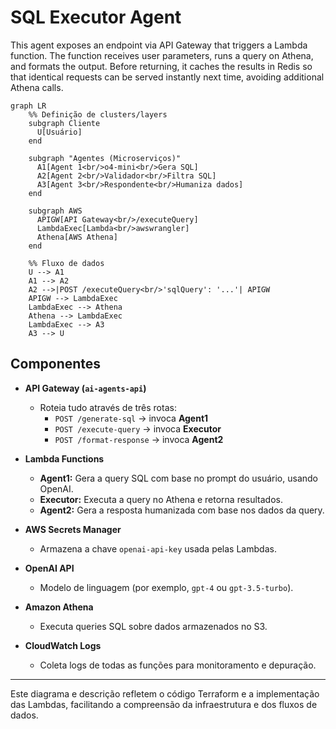 # SQL Executor Agent

This agent exposes an endpoint via API Gateway that triggers a Lambda function. The function receives user parameters, runs a query on Athena, and formats the output. Before returning, it caches the results in Redis so that identical requests can be served instantly next time, avoiding additional Athena calls.

```mermaid
graph LR
    %% Definição de clusters/layers
    subgraph Cliente
      U[Usuário]
    end

    subgraph "Agentes (Microserviços)"
      A1[Agent 1<br/>o4-mini<br/>Gera SQL]
      A2[Agent 2<br/>Validador<br/>Filtra SQL]
      A3[Agent 3<br/>Respondente<br/>Humaniza dados]
    end

    subgraph AWS
      APIGW[API Gateway<br/>/executeQuery]
      LambdaExec[Lambda<br/>awswrangler]
      Athena[AWS Athena]
    end

    %% Fluxo de dados
    U --> A1
    A1 --> A2
    A2 -->|POST /executeQuery<br/>'sqlQuery': '...'| APIGW
    APIGW --> LambdaExec
    LambdaExec --> Athena
    Athena --> LambdaExec
    LambdaExec --> A3
    A3 --> U
```

## Componentes

- **API Gateway (`ai-agents-api`)**

  - Roteia tudo através de três rotas:
    - `POST /generate-sql` → invoca **Agent1**
    - `POST /execute-query` → invoca **Executor**
    - `POST /format-response` → invoca **Agent2**

- **Lambda Functions**

  - **Agent1:** Gera a query SQL com base no prompt do usuário, usando OpenAI.
  - **Executor:** Executa a query no Athena e retorna resultados.
  - **Agent2:** Gera a resposta humanizada com base nos dados da query.

- **AWS Secrets Manager**

  - Armazena a chave `openai-api-key` usada pelas Lambdas.

- **OpenAI API**

  - Modelo de linguagem (por exemplo, `gpt-4` ou `gpt-3.5-turbo`).

- **Amazon Athena**

  - Executa queries SQL sobre dados armazenados no S3.

- **CloudWatch Logs**
  - Coleta logs de todas as funções para monitoramento e depuração.

---

Este diagrama e descrição refletem o código Terraform e a implementação das Lambdas, facilitando a compreensão da infraestrutura e dos fluxos de dados.
